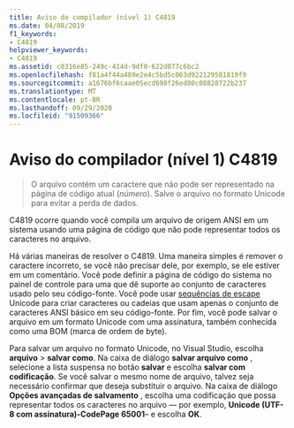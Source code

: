 ```yaml
---
title: Aviso do compilador (nível 1) C4819
ms.date: 04/08/2019
f1_keywords:
- C4819
helpviewer_keywords:
- C4819
ms.assetid: c0316e85-249c-414d-9df0-622d077c6bc2
ms.openlocfilehash: f81a4f44a489e2e4c5bd5c063d922129581819f9
ms.sourcegitcommit: a1676bf6caae05ecd698f26ed80c08828722b237
ms.translationtype: MT
ms.contentlocale: pt-BR
ms.lasthandoff: 09/29/2020
ms.locfileid: "91509366"
---
```

# <a name="compiler-warning-level-1-c4819"></a>Aviso do compilador (nível 1) C4819

> O arquivo contém um caractere que não pode ser representado na página de código atual (*número*). Salve o arquivo no formato Unicode para evitar a perda de dados.

C4819 ocorre quando você compila um arquivo de origem ANSI em um sistema usando uma página de código que não pode representar todos os caracteres no arquivo.

Há várias maneiras de resolver o C4819. Uma maneira simples é remover o caractere incorreto, se você não precisar dele, por exemplo, se ele estiver em um comentário. Você pode definir a página de código do sistema no painel de controle para uma que dê suporte ao conjunto de caracteres usado pelo seu código-fonte. Você pode usar [sequências de escape](../../c-language/escape-sequences.md) Unicode para criar caracteres ou cadeias que usam apenas o conjunto de caracteres ANSI básico em seu código-fonte. Por fim, você pode salvar o arquivo em um formato Unicode com uma assinatura, também conhecida como uma BOM (marca de ordem de byte).

Para salvar um arquivo no formato Unicode, no Visual Studio, escolha **arquivo**  >  **salvar como**. Na caixa de diálogo **salvar arquivo como** , selecione a lista suspensa no botão **salvar** e escolha **salvar com codificação**. Se você salvar o mesmo nome de arquivo, talvez seja necessário confirmar que deseja substituir o arquivo. Na caixa de diálogo **Opções avançadas de salvamento** , escolha uma codificação que possa representar todos os caracteres no arquivo — por exemplo, **Unicode (UTF-8 com assinatura)-CodePage 65001**– e escolha **OK**.

